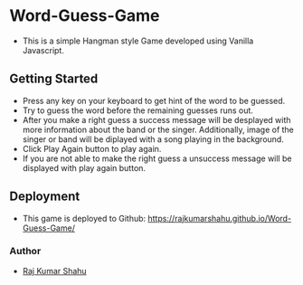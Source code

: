 # Word-Guess-Game

* This is a simple Hangman style Game developed using Vanilla Javascript.

## Getting Started

* Press any key on your keyboard to get hint of the word to be guessed.
* Try to guess the word before the remaining guesses runs out.
* After you make a right guess a success message will be desplayed with more information about the band or the singer. Additionally, image of the singer or band will be diplayed with a song playing in the background.
* Click Play Again button to play again.
* If you are not able to make the right guess a unsuccess message will be displayed with play again button.

## Deployment

* This game is deployed to Github:
https://rajkumarshahu.github.io/Word-Guess-Game/

### Author

* [Raj Kumar Shahu](https://rajkumarshahu.github.io/Bootstrap-Portfolio/)
